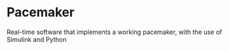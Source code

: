 # Pacemaker
Real-time software that implements a working pacemaker, with the use of Simulink and Python 
